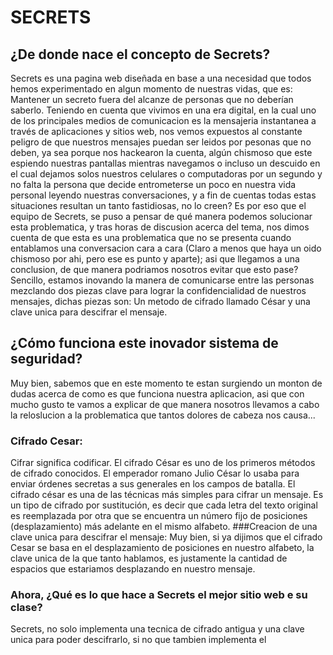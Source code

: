 # SECRETS

## ¿De donde nace el concepto de Secrets?

Secrets es una pagina web diseñada en base a una necesidad que todos hemos experimentado en algun momento de nuestras vidas, que es: Mantener un secreto fuera del alcanze de personas que no deberían saberlo. Teniendo en cuenta que vivimos en una era digital, en la cual uno de los principales medios de comunicacion es la mensajeria instantanea a través de aplicaciones y sitios web, nos  vemos expuestos al constante peligro de que nuestros mensajes puedan ser leidos por pesonas que no deben, ya sea porque nos hackearon la cuenta, algún chismoso que este espiendo nuestras pantallas mientras navegamos o incluso un descuido en el cual dejamos solos nuestros celulares o computadoras por un segundo y no falta la persona que decide entrometerse un poco en nuestra vida personal leyendo nuestras conversaciones, y a fin de cuentas todas estas situaciones resultan un tanto fastidiosas, no lo creen? Es por eso que el equipo de Secrets, se puso a pensar de qué manera podemos solucionar esta problematica, y tras horas de discusion acerca del tema, nos dimos cuenta de que esta es una problematica que no se presenta cuando entablamos una conversacion cara a cara (Claro a menos que haya un oido chismoso por ahi, pero ese es punto y aparte); asi que llegamos a una conclusion, de que manera podriamos nosotros evitar que esto pase? Sencillo, estamos inovando la manera de comunicarse entre las personas mezclando dos piezas clave para lograr la confidencialidad de nuestros mensajes, dichas piezas son: Un metodo de cifrado llamado César y una clave unica para descifrar el mensaje.

## ¿Cómo funciona este inovador sistema de seguridad?
Muy bien, sabemos que en este momento te estan surgiendo un monton de dudas acerca de como es que funciona nuestra aplicacion, asi que con mucho gusto te vamos a explicar de que manera nosotros llevamos a cabo la reloslucion a la problematica que tantos dolores de cabeza nos causa...
### Cifrado Cesar: 
Cifrar significa codificar. El cifrado César es uno de los primeros métodos de cifrado conocidos. El emperador romano Julio César lo usaba para enviar órdenes secretas a sus generales en los campos de batalla. El cifrado césar es una de las técnicas más simples para cifrar un mensaje. Es un tipo de cifrado por sustitución, es decir que cada letra del texto original es reemplazada por otra que se encuentra un número fijo de posiciones (desplazamiento) más adelante en el mismo alfabeto.
###Creacion de una clave unica para descifrar el mensaje:
Muy bien, si ya dijimos que el cifrado Cesar se basa en el desplazamiento de posiciones en nuestro alfabeto, la clave unica de la que tanto hablamos, es justamente la cantidad de espacios que estariamos desplazando en nuestro mensaje.
 
### Ahora, ¿Qué es lo que hace a Secrets el mejor sitio web e su clase?
Secrets, no solo implementa una tecnica de cifrado antigua y una clave unica para poder descifrarlo, si no que tambien implementa el 
